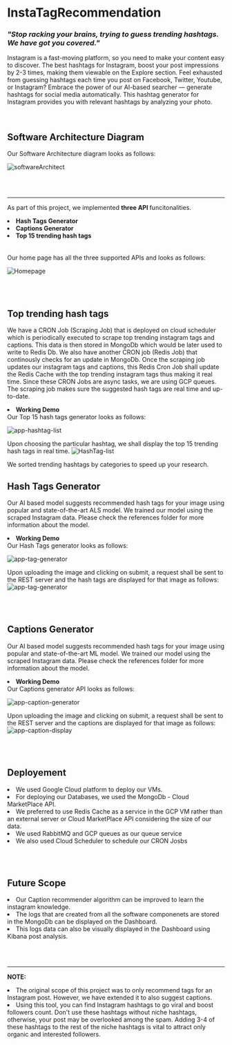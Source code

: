 # InstaTagRecommendation

<h3> <em> "Stop racking your brains, trying to guess trending hashtags. We have got you covered." </em> </h3>

Instagram is a fast-moving platform, so you need to make your content easy to discover. The best hashtags for Instagram, boost your post impressions by 2-3 times, making them viewable on the Explore section. Feel exhausted from guessing hashtags each time you post on Facebook, Twitter, Youtube, or Instagram? Embrace the power of our AI-based searcher — generate hashtags for social media automatically. This hashtag generator for Instagram provides you with relevant hashtags by analyzing your photo.

<br>

<h2> Software Architecture Diagram </h2>
Our Software Architecture diagram looks as follows:

![softwareArchitect](https://user-images.githubusercontent.com/10383141/165064227-30c441fe-0486-4399-839f-3a3819a81c3c.jpeg)


<br><br><hr>
As part of this project, we implemented <b>three API </b> funcitonalities.
<li> <b> Hash Tags Generator </b> </li>
<li><b> Captions Generator </b> </li>
<li> <b> Top 15 trending hash tags </b> </li>
<br><br>
Our home page has all the three supported APIs and looks as follows:

![Homepage](https://user-images.githubusercontent.com/10383141/165058637-23f888ef-09f4-4e0a-ae85-3e464e1fa784.png)

<br><br>
<h2> Top trending hash tags </h2>

We have a CRON Job (Scraping Job) that is deployed on cloud scheduler which is periodically executed to scrape top trending instagram tags and captions. 
This data is then stored in MongoDb which would be later used to write to Redis Db.
We also have another CRON job (Redis Job) that continously checks for an update in MongoDb. Once the scraping job updates our instagram tags and captions, this Redis Cron Job shall update the Redis Cache with the top trending instagram tags thus making it real time. 
Since these CRON Jobs are async tasks, we are using GCP queues. The scraping job makes sure the suggested hash tags are real time and up-to-date.

<li><b>Working Demo</b><br></li>
Our Top 15 hash tags generator looks as follows:

![app-hashtag-list](https://user-images.githubusercontent.com/10383141/165059068-652d57df-3692-475f-96a1-c81ab42fbbac.png)

Upon choosing the particular hashtag, we shall display the top 15 trending hash tags in real time. 
![HashTag-list](https://user-images.githubusercontent.com/10383141/165059097-83a526b1-b0e1-43bd-b150-0aa9457d9bfb.png)

We sorted trending hashtags by categories to speed up your research.

<h2> Hash Tags Generator </h2>

Our AI based model suggests recommended hash tags for your image using popular and state-of-the-art ALS model.
We trained our model using the scraped Instagram data. Please check the references folder for more information about the model.

<li><b>Working Demo</b><br></li>
Our Hash Tags generator looks as follows:

![app-tag-generator](https://user-images.githubusercontent.com/10383141/165058743-1aedb484-4f2a-43ee-8f67-ab45c40a39c9.png)

Upon uploading the image and clicking on submit, a request shall be sent to the REST server and the hash tags are displayed for that image as follows:
![app-tag-generator](https://user-images.githubusercontent.com/10383141/165058862-3bd45eb9-6d23-48c5-8cd2-e35f61a50344.png)


<br><br>
<h2> Captions Generator </h2>

Our AI based model suggests recommended hash tags for your image using popular and state-of-the-art ML model.
We trained our model using the scraped Instagram data. Please check the references folder for more information about the model.

<li><b>Working Demo</b><br></li>
Our Captions generator API looks as follows:

![app-caption-generator](https://user-images.githubusercontent.com/10383141/165059006-ee637c1c-3afe-41e9-a2d1-63d3f4d00a6b.png)

Upon uploading the image and clicking on submit, a request shall be sent to the REST server and the captions are displayed for that image as follows:
![app-caption-display](https://user-images.githubusercontent.com/10383141/165059034-ed3ec5ee-15ee-440b-97e7-468477d26321.png)

<br><br>
<h2> Deployement </h2>
  <li>We used Google Cloud platform to deploy our VMs.</li>
  <li>For deploying our Databases, we used the MongoDb - Cloud MarketPlace API. </li>
  <li>We preferred to use Redis Cache as a service in the GCP VM rather than an external server or Cloud MarketPlace API considering the size of our data. </li>
  <li>We used RabbitMQ and GCP queues as our queue service</li>
  <li>We also used Cloud Scheduler to schedule our CRON Josbs</li>

<br><br>
<h2> Future Scope </h2>
  <li>Our Caption recommender algorithm can be improved to learn the instagram knowledge.</li>
  <li>The logs that are created from all the software componenets are stored in the MongoDb can be displayed on the Dashboard.</li>
  <li>This logs data can also be visually displayed in the Dashboard using Kibana post analysis.</li>


<br><br><hr>  
  
<b> NOTE: </b>
<li> The original scope of this project was to only recommend tags for an Instagram post. However, we have extended it to also suggest captions. </li>
<li> Using this tool, you can find Instagram hashtags to go viral and boost followers count. Don't use these hashtags without niche hashtags, otherwise, your post may be overlooked among the spam. Adding 3-4 of these hashtags to the rest of the niche hashtags is vital to attract only organic and interested followers. </li>
